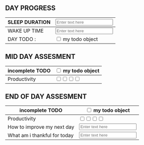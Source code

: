 ## DAY PROGRESS

| SLEEP DURATION | <input type="text" placeholder="Enter text here">                |
| -------------- | ---------------------------------------------------------------- |
| WAKE UP TIME   | <input type="text" placeholder="Enter text here">                |
| DAY TODO :     | <input type="checkbox" unchecked id="7d22aewfdb"> my todo object |
## MID DAY ASSESMENT

| incomplete TODO | <input type="checkbox" unchecked id="7d224esafdczwdb"> my todo object                                                                                                                |
| --------------- | ------------------------------------------------------------------------------------------------------------------------------------------------------------------------------------ |
| Productivity    | <input type="checkbox" unchecked id="7d224a"><input type="checkbox" unchecked id="7d224b"><input type="checkbox" unchecked id="7d224c"><input type="checkbox" unchecked id="7d224d"> |
## END OF DAY ASSESMENT

| incomplete TODO              | <input type="checkbox" unchecked id="7d224esafdczwdb"> my todo object                                                                                                                |
| ---------------------------- | ------------------------------------------------------------------------------------------------------------------------------------------------------------------------------------ |
| Productivity                 | <input type="checkbox" unchecked id="7d224a"><input type="checkbox" unchecked id="7d224b"><input type="checkbox" unchecked id="7d224c"><input type="checkbox" unchecked id="7d224d"> |
| How to improve my next day   | <input type="text" placeholder="Enter text here">                                                                                                                                    |
| What am i thankful for today | <input type="text" placeholder="Enter text here">                                                                                                                                    |
